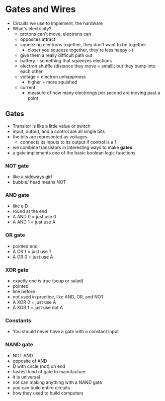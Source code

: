 # Gates and Wires

* Circuits we use to implement, the hardware
* What's electricity?
  * protons can't move, electrons can
  * opposites attract
  * squeezing electrons together, they don't want to be together
      * closer you squeeze together, they're less happy :-(  
  * give them a really difficult path out 
  * battery - something that squeezes elections
  * electron shuffle (distance they move = small); but they bump into each other
  * voltage = electron unhappiness
      * higher = more squished
   * current
      * measure of how many electrongs per second are moving past a point
    
 ## Gates
 
* Transitor is like a little value or switch
* input, output, and a control are all single bits
* the bits are represented as voltages 
  * connects its inputs to its output if control is a 1
* we combine transistors in interesting ways to make **gates**
* a gate implements one of the basic boolean logic functions

### NOT gate
* like a sideways girl
* bubble/ head means NOT

### AND gate
* like a D
* round at the end
* A AND 0 = just use 0
* A AND 1 = just use A


### OR gate
* pointed end
* A OR 1 = just use 1
* A OR 0 = just use A

### XOR gate
* exactly one is true (soup or salad)
* pointed
* line before
* not used in practice, like AND, OR, and NOT
* A XOR 0 = just use A
* A XOR 1 = just use not A

### Constants
* You should never have a gate with a constant input

### NAND gate
* NOT AND
* opposite of AND
* D with circle (not) on end
* fastest kind of gate to manufacture
* it is universal
* not can making anything with a NAND gate
* you can build entire circuits
* how they used to build computers




 
